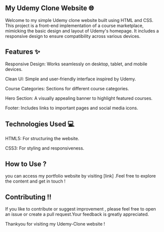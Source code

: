 ## My Udemy Clone Website 🌐
  Welcome to my simple Udemy clone website built using HTML and CSS. This project is a front-end implementation of a course marketplace, mimicking the basic design and layout of Udemy's homepage. It includes a        responsive design to ensure compatibility across various devices.

## Features ✨
  Responsive Design: Works seamlessly on desktop, tablet, and mobile devices.

  Clean UI: Simple and user-friendly interface inspired by Udemy.

  Course Categories: Sections for different course categories.

  Hero Section: A visually appealing banner to highlight featured courses.

  Footer: Includes links to important pages and social media icons.

## Technologies Used 💻
  HTML5: For structuring the website.

  CSS3: For styling and responsiveness.

## How to Use ?
  you can access my portfolio website by visiting [link] .Feel free to explore the content and get in touch !

## Contributing !!
  If you like to contribute or suggest improvement , please feel free to open an issue or create a pull request.Your feedback is greatly appreciated.

Thankyou for visiting my Udemy-Clone website !
